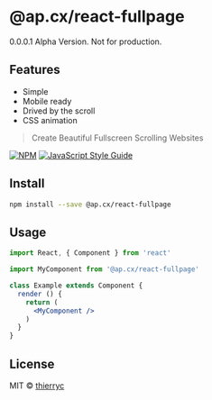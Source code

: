 # @ap.cx/react-fullpage

0.0.0.1 Alpha Version. Not for production.

## Features

- Simple
- Mobile ready
- Drived by the scroll
- CSS animation

> Create Beautiful Fullscreen Scrolling Websites

[![NPM](https://img.shields.io/npm/v/@ap.cx/react-fullpage.svg)](https://www.npmjs.com/package/react-fullpage) [![JavaScript Style Guide](https://img.shields.io/badge/code_style-standard-brightgreen.svg)](https://standardjs.com)

## Install

```bash
npm install --save @ap.cx/react-fullpage
```

## Usage

```jsx
import React, { Component } from 'react'

import MyComponent from '@ap.cx/react-fullpage'

class Example extends Component {
  render () {
    return (
      <MyComponent />
    )
  }
}
```

## License

MIT © [thierryc](https://github.com/thierryc)

